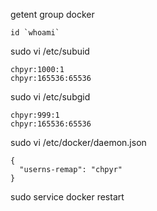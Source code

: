 

getent group docker

```
id `whoami`
```

sudo vi /etc/subuid

```
chpyr:1000:1
chpyr:165536:65536
```

sudo vi /etc/subgid

```
chpyr:999:1
chpyr:165536:65536
```

sudo vi /etc/docker/daemon.json

```
{
  "userns-remap": "chpyr"
}
```


sudo service docker restart
